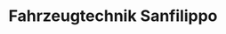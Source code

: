 ---
title: "Fahrzeugtechnik Sanfilippo"
url: /lampertheim/fahrzeugtechnik-sanfilippo/
shop: Autohaus
---